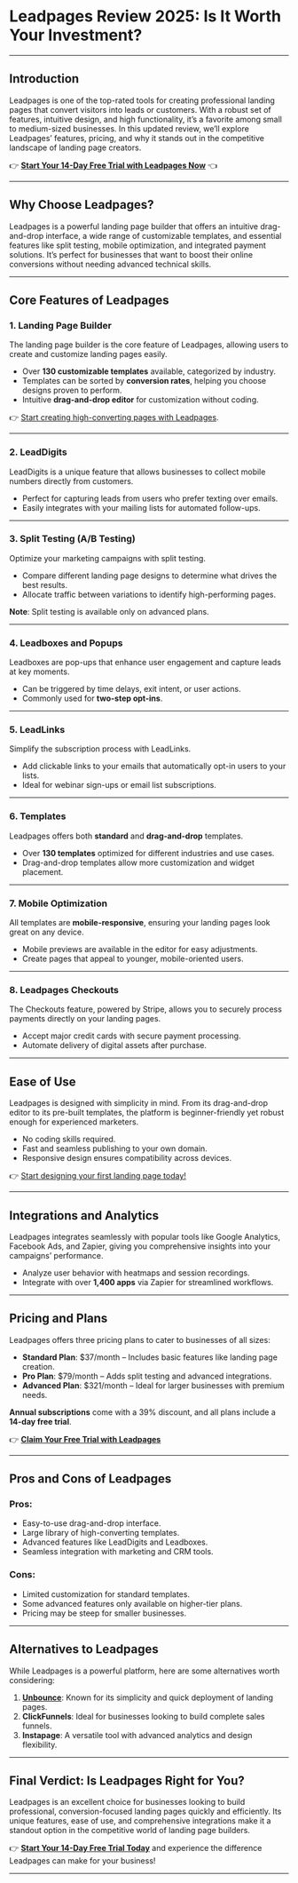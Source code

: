 # Leadpages Review 2025: Is It Worth Your Investment?

---

## Introduction

Leadpages is one of the top-rated tools for creating professional landing pages that convert visitors into leads or customers. With a robust set of features, intuitive design, and high functionality, it’s a favorite among small to medium-sized businesses. In this updated review, we’ll explore Leadpages’ features, pricing, and why it stands out in the competitive landscape of landing page creators.

👉 **[Start Your 14-Day Free Trial with Leadpages Now](https://bit.ly/LEadPages)** 👈

---

## Why Choose Leadpages?

Leadpages is a powerful landing page builder that offers an intuitive drag-and-drop interface, a wide range of customizable templates, and essential features like split testing, mobile optimization, and integrated payment solutions. It’s perfect for businesses that want to boost their online conversions without needing advanced technical skills.

---

## Core Features of Leadpages

### 1. **Landing Page Builder**
The landing page builder is the core feature of Leadpages, allowing users to create and customize landing pages easily.

- Over **130 customizable templates** available, categorized by industry.
- Templates can be sorted by **conversion rates**, helping you choose designs proven to perform.
- Intuitive **drag-and-drop editor** for customization without coding.

👉 [Start creating high-converting pages with Leadpages](https://bit.ly/LEadPages).

---

### 2. **LeadDigits**
LeadDigits is a unique feature that allows businesses to collect mobile numbers directly from customers.

- Perfect for capturing leads from users who prefer texting over emails.
- Easily integrates with your mailing lists for automated follow-ups.

---

### 3. **Split Testing (A/B Testing)**
Optimize your marketing campaigns with split testing.

- Compare different landing page designs to determine what drives the best results.
- Allocate traffic between variations to identify high-performing pages.

**Note**: Split testing is available only on advanced plans.

---

### 4. **Leadboxes and Popups**
Leadboxes are pop-ups that enhance user engagement and capture leads at key moments.

- Can be triggered by time delays, exit intent, or user actions.
- Commonly used for **two-step opt-ins**.

---

### 5. **LeadLinks**
Simplify the subscription process with LeadLinks.

- Add clickable links to your emails that automatically opt-in users to your lists.
- Ideal for webinar sign-ups or email list subscriptions.

---

### 6. **Templates**
Leadpages offers both **standard** and **drag-and-drop** templates.

- Over **130 templates** optimized for different industries and use cases.
- Drag-and-drop templates allow more customization and widget placement.

---

### 7. **Mobile Optimization**
All templates are **mobile-responsive**, ensuring your landing pages look great on any device.

- Mobile previews are available in the editor for easy adjustments.
- Create pages that appeal to younger, mobile-oriented users.

---

### 8. **Leadpages Checkouts**
The Checkouts feature, powered by Stripe, allows you to securely process payments directly on your landing pages.

- Accept major credit cards with secure payment processing.
- Automate delivery of digital assets after purchase.

---

## Ease of Use

Leadpages is designed with simplicity in mind. From its drag-and-drop editor to its pre-built templates, the platform is beginner-friendly yet robust enough for experienced marketers.

- No coding skills required.
- Fast and seamless publishing to your own domain.
- Responsive design ensures compatibility across devices.

👉 [Start designing your first landing page today!](https://bit.ly/LEadPages)

---

## Integrations and Analytics

Leadpages integrates seamlessly with popular tools like Google Analytics, Facebook Ads, and Zapier, giving you comprehensive insights into your campaigns’ performance.

- Analyze user behavior with heatmaps and session recordings.
- Integrate with over **1,400 apps** via Zapier for streamlined workflows.

---

## Pricing and Plans

Leadpages offers three pricing plans to cater to businesses of all sizes:

- **Standard Plan**: $37/month – Includes basic features like landing page creation.
- **Pro Plan**: $79/month – Adds split testing and advanced integrations.
- **Advanced Plan**: $321/month – Ideal for larger businesses with premium needs.

**Annual subscriptions** come with a 39% discount, and all plans include a **14-day free trial**.

👉 **[Claim Your Free Trial with Leadpages](https://bit.ly/LEadPages)**

---

## Pros and Cons of Leadpages

### Pros:
- Easy-to-use drag-and-drop interface.
- Large library of high-converting templates.
- Advanced features like LeadDigits and Leadboxes.
- Seamless integration with marketing and CRM tools.

### Cons:
- Limited customization for standard templates.
- Some advanced features only available on higher-tier plans.
- Pricing may be steep for smaller businesses.

---

## Alternatives to Leadpages

While Leadpages is a powerful platform, here are some alternatives worth considering:

1. **[Unbounce](https://bit.ly/LEadPages)**: Known for its simplicity and quick deployment of landing pages.
2. **ClickFunnels**: Ideal for businesses looking to build complete sales funnels.
3. **Instapage**: A versatile tool with advanced analytics and design flexibility.

---

## Final Verdict: Is Leadpages Right for You?

Leadpages is an excellent choice for businesses looking to build professional, conversion-focused landing pages quickly and efficiently. Its unique features, ease of use, and comprehensive integrations make it a standout option in the competitive world of landing page builders.

👉 **[Start Your 14-Day Free Trial Today](https://bit.ly/LEadPages)** and experience the difference Leadpages can make for your business!

---
